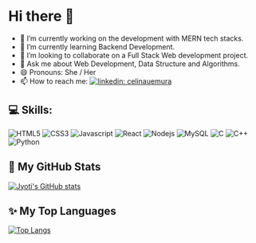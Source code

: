 # Hi there 👋

<!--
**jyoti-2/jyoti-2** is a ✨ _special_ ✨ repository because its `README.md` (this file) appears on your GitHub profile.
-->
- 🔭 I’m currently working on the development with MERN tech stacks.
- 🌱 I’m currently learning Backend Development.
- 👯 I’m looking to collaborate on a Full Stack Web development project.
- 💬 Ask me about Web Development, Data Structure and Algorithms.
- 😄 Pronouns: She / Her
- 📫 How to reach me:  [![linkedin: celinauemura](https://img.shields.io/badge/LinkedIn-0077B5?style=for-the-badge&logo=linkedin&logoColor=white)](https://www.linkedin.com/in/jyoti-kumari2/) 
## 💻 Skills:

![HTML5](https://img.shields.io/badge/HTML5-E34F26?style=for-the-badge&logo=html5&logoColor=white)
![CSS3](https://img.shields.io/badge/CSS3-1572B6?style=for-the-badge&logo=css3&logoColor=white)
![Javascript](https://img.shields.io/badge/JavaScript-323330?style=for-the-badge&logo=javascript&logoColor=F7DF1E)
![React](https://img.shields.io/badge/React-20232A?style=for-the-badge&logo=react&logoColor=61DAFB)
![Nodejs](https://img.shields.io/badge/Node.js-43853D?style=for-the-badge&logo=node.js&logoColor=white)
![MySQL](https://img.shields.io/badge/MySQL-00000F?style=for-the-badge&logo=mysql&logoColor=white)
![C](https://img.shields.io/badge/c%20-%2300599C.svg?&style=for-the-badge&logo=C&logoColor=white)
![C++](https://img.shields.io/badge/-C++-00599C?style=for-the-badge&logo=C++&logoColor=white)
![Python](https://img.shields.io/badge/Python-14354C?style=for-the-badge&logo=python&logoColor=white)

## :pushpin: My GitHub Stats
[![Jyoti's GitHub stats](https://github-readme-stats.vercel.app/api?username=jyoti-2&show_icons=true&theme=tokyonight)](https://github.com/anuraghazra/github-readme-stats)

## :sparkles: My Top Languages

[![Top Langs](https://github-readme-stats.vercel.app/api/top-langs/?username=jyoti-2&layout=compact&show_icons=true&theme=tokyonight)](https://github.com/anuraghazra/github-readme-stats)

